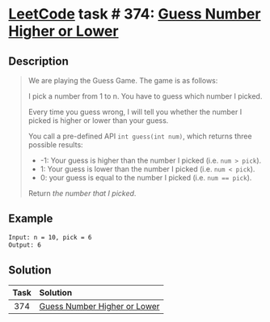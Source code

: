 # [LeetCode][leetcode] task # 374: [Guess Number Higher or Lower][task]

Description
-----------

> We are playing the Guess Game. The game is as follows:
> 
> I pick a number from 1 to n. You have to guess which number I picked.
> 
> Every time you guess wrong, I will tell you whether
> the number I picked is higher or lower than your guess.
> 
> You call a pre-defined API `int guess(int num)`,
> which returns three possible results:
> * -1: Your guess is higher than the number I picked (i.e. `num > pick`).
> * 1: Your guess is lower than the number I picked (i.e. `num < pick`).
> * 0: your guess is equal to the number I picked (i.e. `num == pick`).
> 
> Return _the number that I picked_.

Example
-------

```sh
Input: n = 10, pick = 6
Output: 6
```

Solution
--------

| Task | Solution                                 |
|:----:|:-----------------------------------------|
| 374  | [Guess Number Higher or Lower][solution] |


[leetcode]: <http://leetcode.com/>
[task]: <https://leetcode.com/problems/guess-number-higher-or-lower/>
[solution]: <https://github.com/wellaxis/witalis-jkit/blob/main/module/tasks/src/main/java/com/witalis/jkit/tasks/core/task/leetcode/h4/p374/option/Practice.java>
